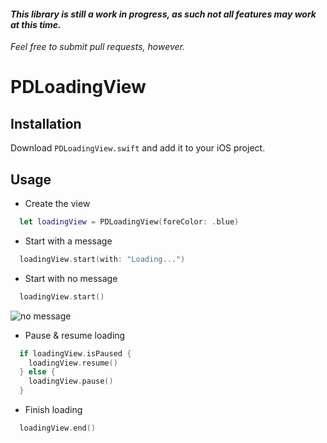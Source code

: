 #### _This library is still a work in progress, as such not all features may work at this time._
_Feel free to submit pull requests, however._

# PDLoadingView

## Installation

Download `PDLoadingView.swift` and add it to your iOS project.

## Usage

* Create the view
``` swift
  let loadingView = PDLoadingView(foreColor: .blue)
```

* Start with a message
``` swift
  loadingView.start(with: "Loading...")
```

* Start with no message
``` swift
  loadingView.start()
```

![no message](https://media.giphy.com/media/xUPGcInptzpKGyS9Mc/giphy.gif)

* Pause & resume loading
``` swift
  if loadingView.isPaused {
    loadingView.resume()
  } else {
    loadingView.pause()
  }
```

* Finish loading
``` swift
  loadingView.end()
```
